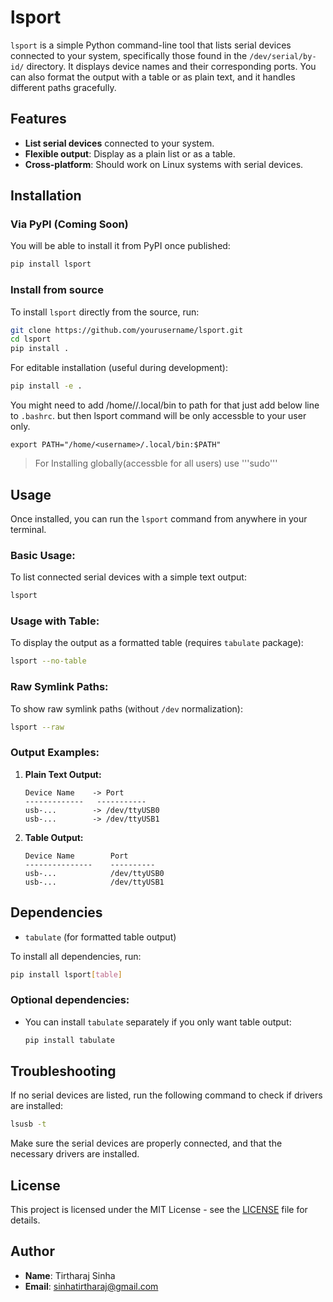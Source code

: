 # lsport

`lsport` is a simple Python command-line tool that lists serial devices connected to your system, specifically those found in the `/dev/serial/by-id/` directory. It displays device names and their corresponding ports. You can also format the output with a table or as plain text, and it handles different paths gracefully.

## Features

- **List serial devices** connected to your system.
- **Flexible output**: Display as a plain list or as a table.
- **Cross-platform**: Should work on Linux systems with serial devices.

## Installation

### Via PyPI (Coming Soon)

You will be able to install it from PyPI once published:

```bash
pip install lsport
```

### Install from source

To install `lsport` directly from the source, run:

```bash
git clone https://github.com/yourusername/lsport.git
cd lsport
pip install .
```

For editable installation (useful during development):

```bash
pip install -e .
```

You might need to add /home/<username>/.local/bin to path for that just add below line to `.bashrc`. but then lsport command will be only accessble to your user only.

```
export PATH="/home/<username>/.local/bin:$PATH"
```

> For Installing globally(accessble for all users) use '''sudo'''

## Usage

Once installed, you can run the `lsport` command from anywhere in your terminal.

### Basic Usage:

To list connected serial devices with a simple text output:

```bash
lsport
```

### Usage with Table:

To display the output as a formatted table (requires `tabulate` package):

```bash
lsport --no-table
```

### Raw Symlink Paths:

To show raw symlink paths (without `/dev` normalization):

```bash
lsport --raw
```

### Output Examples:

1. **Plain Text Output:**

   ```
   Device Name    -> Port
   -------------   -----------
   usb-...        -> /dev/ttyUSB0
   usb-...        -> /dev/ttyUSB1
   ```

2. **Table Output:**

   ```
   Device Name        Port
   ---------------    ----------
   usb-...            /dev/ttyUSB0
   usb-...            /dev/ttyUSB1
   ```

## Dependencies

- `tabulate` (for formatted table output)

To install all dependencies, run:

```bash
pip install lsport[table]
```

### Optional dependencies:

- You can install `tabulate` separately if you only want table output:

  ```bash
  pip install tabulate
  ```

## Troubleshooting

If no serial devices are listed, run the following command to check if drivers are installed:

```bash
lsusb -t
```

Make sure the serial devices are properly connected, and that the necessary drivers are installed.

## License

This project is licensed under the MIT License - see the [LICENSE](LICENSE) file for details.

## Author

- **Name**: Tirtharaj Sinha
- **Email**: [sinhatirtharaj@gmail.com](mailto:sinhatirtharaj@gmail.com)

